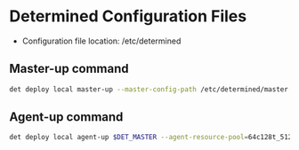 # Determined Configuration Files

- Configuration file location: /etc/determined

## Master-up command

```bash
det deploy local master-up --master-config-path /etc/determined/master.yaml
```

## Agent-up command

```bash
det deploy local agent-up $DET_MASTER --agent-resource-pool=64c128t_512_3090
```
